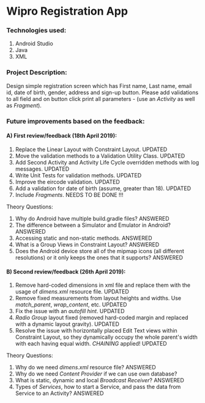 # Wipro Registration App

### Technologies used:
1. Android Studio
2. Java
3. XML

### Project Description:
Design simple registration screen which has First name, Last name, email id, date of birth, gender, address and sign-up button.
Please add validations to all field and on button click print all parameters - (use an *Activity* as well as *Fragment*).

### Future improvements based on the feedback:

#### A) First review/feedback (18th April 2019):
1. Replace the Linear Layout with Constraint Layout.                                  UPDATED
2. Move the validation methods to a Validation Utility Class.                         UPDATED
3. Add Second Activity and Activity Life Cycle overridden methods with log messages. UPDATED
4. Write Unit Tests for validation methods.                                           UPDATED
5. Improve the eircode validation.                                                    UPDATED
6. Add a validation for date of birth (assume, greater than 18).                      UPDATED
7. Include *Fragments*.                                                                NEEDS TO BE DONE !!!

Theory Questions:
1. Why do Android have multiple build.gradle files?                                   ANSWERED
2. The difference between a Simulator and Emulator in Android?                        ANSWERED
3. Accessing static and non-static methods.                                           ANSWERED
4. What is a Group Views in Constraint Layout?                                        ANSWERED
5. Does the Android device store all of the mipmap icons (all different resolutions)
   or it only keeps the ones that it supports?                                        ANSWERED
   
#### B) Second review/feedback (26th April 2019):
1. Remove hard-coded dimensions in xml file and replace them with the usage of *dimens.xml* resource file. UPDATED
2. Remove fixed measurements from layout heights and widths. Use *match_parent*, *wrap_content*, etc. UPDATED
3. Fix the issue with an *autofill hint*. UPDATED
4. *Radio Group* layout fixed (removed hard-coded margin and replaced with a dynamic layout gravity). UPDATED
5. Resolve the issue with horizontally placed Edit Text views within Constraint Layout, so they dynamically
occupy the whole parent's width with each having equal width. *CHAINING* applied! UPDATED

Theory Questions:
1. Why do we need *dimens.xml* resource file?                                          ANSWERED
2. Why do we need *Content Provider* if we can use own database?
3. What is static, dynamic and local *Broadcast Receiver*?                             ANSWERED
4. Types of *Services*, how to start a Service, and pass the data from Service to an Activity?  ANSWERED

